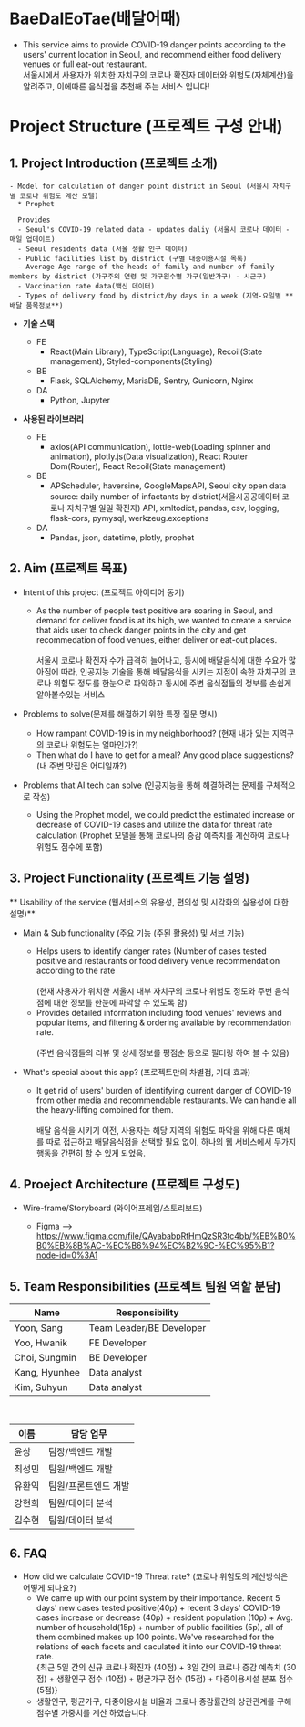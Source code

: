 # BaeDalEoTae(배달어때)
- This service aims to provide COVID-19 danger points according to the users' current location in Seoul, and recommend either food delivery venues or full eat-out restaurant. <br/> 서울시에서 사용자가 위치한 자치구의 코로나 확진자 데이터와 위험도(자체계산)을 알려주고, 이에따른 음식점을 추천해 주는 서비스 입니다!

#  Project Structure (프로젝트 구성 안내)

## 1. Project Introduction (프로젝트 소개)

    - Model for calculation of danger point district in Seoul (서울시 자치구별 코로나 위험도 계산 모델)
      * Prophet
      
      Provides
      - Seoul's COVID-19 related data - updates daliy (서울시 코로나 데이터 - 매일 업데이트)
      - Seoul residents data (서울 생활 인구 데이터)
      - Public facilities list by district (구별 대중이용시설 목록)
      - Average Age range of the heads of family and number of family members by district (가구주의 연령 및 가구원수별 가구(일반가구) - 시군구)
      - Vaccination rate data(백신 데이터)
      - Types of delivery food by district/by days in a week (지역-요일별 **배달 품목정보**)

  - **기술 스택**
    - FE
      * React(Main Library), TypeScript(Language), Recoil(State management), Styled-components(Styling)
    - BE
      * Flask, SQLAlchemy, MariaDB, Sentry, Gunicorn, Nginx
    - DA
      * Python, Jupyter

  - **사용된 라이브러리**
    - FE
      * axios(API communication), lottie-web(Loading spinner and animation), plotly.js(Data visualization), React Router Dom(Router), React Recoil(State management)
    - BE
      * APScheduler, haversine, GoogleMapsAPI, Seoul city open data source: daily number of infactants by district(서울시공공데이터 코로나 자치구별 일일 확진자) API, xmltodict, pandas, csv, logging, flask-cors, pymysql, werkzeug.exceptions
    - DA
      * Pandas, json, datetime, plotly, prophet

## 2. Aim (프로젝트 목표)
  
  - Intent of this project (프로젝트 아이디어 동기)

    * As the number of people test positive are soaring in Seoul, and demand for deliver food is at its high, we wanted to create a service that aids user to check danger points in the city and get recommedation of food venues, either deliver or eat-out places. <br/><br/> 서울시 코로나 확진자 수가 급격히 늘어나고, 동시에 배달음식에 대한 수요가 많아짐에 따라, 인공지능 기술을 통해 배달음식을 시키는 지점이 속한 자치구의 코로나 위험도 정도를 한눈으로 파악하고 동시에 주변 음식점들의 정보를 손쉽게 알아볼수있는 서비스
  

  - Problems to solve(문제를 해결하기 위한 특정 질문 명시)

    * How rampant COVID-19 is in my neighborhood? (현재 내가 있는 지역구의 코로나 위험도는 얼마인가?)
    * Then what do I have to get for a meal? Any good place suggestions? (내 주변 맛집은 어디일까?)


  - Problems that AI tech can solve (인공지능을 통해 해결하려는 문제를 구체적으로 작성)
    * Using the Prophet model, we could predict the estimated increase or decrease of COVID-19 cases and utilize the data for threat rate calculation (Prophet 모델을 통해 코로나의 증감 예측치를 계산하여 코로나 위험도 점수에 포함)
## 3. Project Functionality (프로젝트 기능 설명)

** Usability of the service (웹서비스의 유용성, 편의성 및 시각화의 실용성에 대한 설명)**
  
  - Main & Sub functionality (주요 기능 (주된 활용성) 및 서브 기능)
    
    * Helps users to identify danger rates (Number of cases tested positive and restaurants or food delivery venue recommendation according to the rate<br/><br/>(현재 사용자가 위치한 서울시 내부 자치구의 코로나 위험도 정도와 주변 음식점에 대한 정보를 한눈에 파악할 수 있도록 함)
    * Provides detailed information including food venues' reviews and popular items, and filtering & ordering available by recommendation rate.<br/><br/>(주변 음식점들의 리뷰 및 상세 정보를 평점순 등으로 필터링 하여 볼 수 있음)

  - What's special about this app? (프로젝트만의 차별점, 기대 효과)
    
    * It get rid of users' burden of identifying current danger of COVID-19 from other media and recommendable restaurants. We can handle all the heavy-lifting combined for them. <br/><br/>배달 음식을 시키기 이전, 사용자는 해당 지역의 위험도 파악을 위해 다른 매체를 따로 접근하고 배달음식점을 선택할 필요 없이, 하나의 웹 서비스에서 두가지 행동을 간편히 할 수 있게 되었음.

## 4. Proeject Architecture (프로젝트 구성도)

  - Wire-frame/Storyboard (와이어프레임/스토리보드)

    * Figma
      --> https://www.figma.com/file/QAyababpRtHmQzSR3tc4bb/%EB%B0%B0%EB%8B%AC-%EC%B6%94%EC%B2%9C-%EC%95%B1?node-id=0%3A1

## 5. Team Responsibilities (프로젝트 팀원 역할 분담)

| Name | Responsibility |
| ------ | ------ |
| Yoon, Sang | Team Leader/BE Developer |
| Yoo, Hwanik | FE Developer |
| Choi, Sungmin | BE Developer |
| Kang, Hyunhee | Data analyst |
| Kim, Suhyun | Data analyst |

<br/>

| 이름 | 담당 업무 |
| ------ | ------ |
| 윤상 | 팀장/백엔드 개발 |
| 최성민 | 팀원/백엔드 개발 |
| 유환익 | 팀원/프론트엔드 개발 |
| 강현희 | 팀원/데이터 분석 |
| 김수현 | 팀원/데이터 분석 |

## 6. FAQ
  - How did we calculate COVID-19 Threat rate? (코로나 위험도의 계산방식은 어떻게 되나요?)
    * We came up with our point system by their importance. Recent 5 days' new cases tested positive(40p) + recent 3 days' COVID-19 cases increase or decrease (40p) + resident population (10p) + Avg. number of household(15p) +  number of public facilities (5p), all of them combined makes up 100 points. We've researched for the relations of  each facets and caculated it into our COVID-19 threat rate.<br/>{최근 5일 간의 신규 코로나 확진자 (40점) + 3일 간의 코로나 증감 예측치 (30점) + 생활인구 점수 (10점) + 평균가구 점수 (15점) + 다중이용시설 분포 점수 (5점)}
    * 생활인구, 평균가구, 다중이용시설 비율과 코로나 증감률간의 상관관계를 구해 점수별 가중치를 계산 하였습니다.
